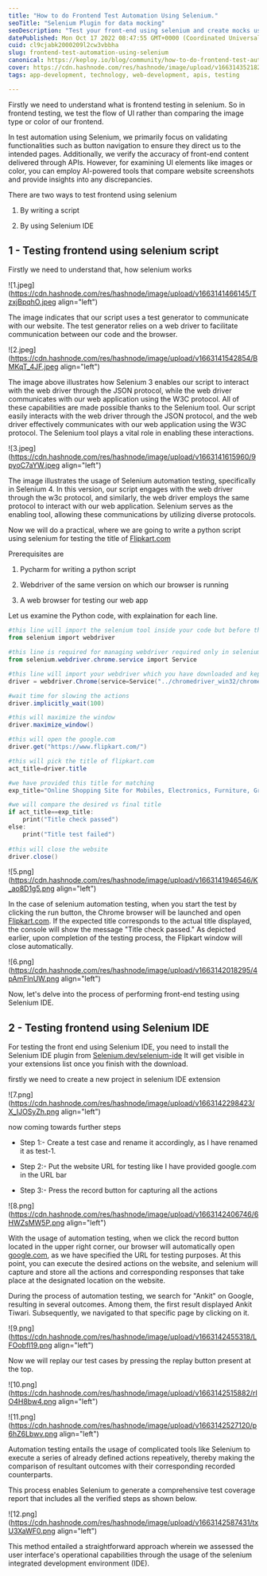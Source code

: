 ```yaml
---
title: "How to do Frontend Test Automation Using Selenium."
seoTitle: "Selenium Plugin for data mocking"
seoDescription: "Test your front-end using selenium and create mocks using Keploy"
datePublished: Mon Oct 17 2022 08:47:55 GMT+0000 (Coordinated Universal Time)
cuid: cl9cjabk2000209l2cw3vbbha
slug: frontend-test-automation-using-selenium
canonical: https://keploy.io/blog/community/how-to-do-frontend-test-automation-using-selenium
cover: https://cdn.hashnode.com/res/hashnode/image/upload/v1663143521824/QMS4c_lHZ.png
tags: app-development, technology, web-development, apis, testing

---
```


Firstly we need to understand what is frontend testing in selenium. So in frontend testing, we test the flow of UI rather than comparing the image type or color of our frontend.

In test automation using Selenium, we primarily focus on validating functionalities such as button navigation to ensure they direct us to the intended pages. Additionally, we verify the accuracy of front-end content delivered through APIs. However, for examining UI elements like images or color, you can employ AI-powered tools that compare website screenshots and provide insights into any discrepancies.

There are two ways to test frontend using selenium

1. By writing a script
    
2. By using Selenium IDE
    

## 1 - Testing frontend using selenium script

Firstly we need to understand that, how selenium works

![1.jpeg](https://cdn.hashnode.com/res/hashnode/image/upload/v1663141466145/TzxjBpqhO.jpeg align="left")

The image indicates that our script uses a test generator to communicate with our website. The test generator relies on a web driver to facilitate communication between our code and the browser.

![2.jpeg](https://cdn.hashnode.com/res/hashnode/image/upload/v1663141542854/BMKqT_4JF.jpeg align="left")

The image above illustrates how Selenium 3 enables our script to interact with the web driver through the JSON protocol, while the web driver communicates with our web application using the W3C protocol. All of these capabilities are made possible thanks to the Selenium tool. Our script easily interacts with the web driver through the JSON protocol, and the web driver effectively communicates with our web application using the W3C protocol. The Selenium tool plays a vital role in enabling these interactions.

![3.jpeg](https://cdn.hashnode.com/res/hashnode/image/upload/v1663141615960/9pyoC7aYW.jpeg align="left")

The image illustrates the usage of Selenium automation testing, specifically in Selenium 4. In this version, our script engages with the web driver through the w3c protocol, and similarly, the web driver employs the same protocol to interact with our web application. Selenium serves as the enabling tool, allowing these communications by utilizing diverse protocols.

Now we will do a practical, where we are going to write a python script using selenium for testing the title of [Flipkart.com](http://Flipkart.com)

Prerequisites are

1. Pycharm for writing a python script
    
2. Webdriver of the same version on which our browser is running
    
3. A web browser for testing our web app
    

Let us examine the Python code, with explaination for each line.

```powershell
#this line will import the selenium tool inside your code but before that, you need to download it in your pycharm by going in files->settings->projects 
from selenium import webdriver

#this line is required for managing webdriver required only in selenium 4  
from selenium.webdriver.chrome.service import Service

#this line will import your webdriver which you have downloaded and kept in this project folder
driver = webdriver.Chrome(service=Service("../chromedriver_win32/chromedriver.exe"))

#wait time for slowing the actions
driver.implicitly_wait(100)

#this will maximize the window
driver.maximize_window()

#this will open the google.com
driver.get("https://www.flipkart.com/")

#this will pick the title of flipkart.com 
act_title=driver.title

#we have provided this title for matching
exp_title="Online Shopping Site for Mobiles, Electronics, Furniture, Grocery, Lifestyle, Books & More. Best Offers!"

#we will compare the desired vs final title  
if act_title==exp_title:
    print("Title check passed")
else:
    print("Title test failed")
    
#this will close the website    
driver.close()
```

![5.png](https://cdn.hashnode.com/res/hashnode/image/upload/v1663141946546/K_ao8D1g5.png align="left")

In the case of selenium automation testing, when you start the test by clicking the run button, the Chrome browser will be launched and open [Flipkart.com](http://Flipkart.com). If the expected title corresponds to the actual title displayed, the console will show the message "Title check passed." As depicted earlier, upon completion of the testing process, the Flipkart window will close automatically.

![6.png](https://cdn.hashnode.com/res/hashnode/image/upload/v1663142018295/4pAmFlnUW.png align="left")

Now, let's delve into the process of performing front-end testing using Selenium IDE.

## 2 - Testing frontend using Selenium IDE

For testing the front end using Selenium IDE, you need to install the Selenium IDE plugin from [Selenium.dev/selenium-ide](http://selenium.dev/selenium-ide) It will get visible in your extensions list once you finish with the download.

firstly we need to create a new project in selenium IDE extension

![7.png](https://cdn.hashnode.com/res/hashnode/image/upload/v1663142298423/X_IJOSyZh.png align="left")

now coming towards further steps

* Step 1:- Create a test case and rename it accordingly, as I have renamed it as test-1.
    
* Step 2:- Put the website URL for testing like I have provided google.com in the URL bar
    
* Step 3:- Press the record button for capturing all the actions
    

![8.png](https://cdn.hashnode.com/res/hashnode/image/upload/v1663142406746/6HWZsMW5P.png align="left")

With the usage of automation testing, when we click the record button located in the upper right corner, our browser will automatically open [google.com](http://google.com), as we have specified the URL for testing purposes. At this point, you can execute the desired actions on the website, and selenium will capture and store all the actions and corresponding responses that take place at the designated location on the website.

During the process of automation testing, we search for "Ankit" on Google, resulting in several outcomes. Among them, the first result displayed Ankit Tiwari. Subsequently, we navigated to that specific page by clicking on it.

![9.png](https://cdn.hashnode.com/res/hashnode/image/upload/v1663142455318/LFOobfl19.png align="left")

Now we will replay our test cases by pressing the replay button present at the top.

![10.png](https://cdn.hashnode.com/res/hashnode/image/upload/v1663142515882/rIO4H8bw4.png align="left")

![11.png](https://cdn.hashnode.com/res/hashnode/image/upload/v1663142527120/p6hZ6Lbwv.png align="left")

Automation testing entails the usage of complicated tools like Selenium to execute a series of already defined actions repeatively, thereby making the comparison of resultant outcomes with their corresponding recorded counterparts.

This process enables Selenium to generate a comprehensive test coverage report that includes all the verified steps as shown below.

![12.png](https://cdn.hashnode.com/res/hashnode/image/upload/v1663142587431/txU3XaWF0.png align="left")

This method entailed a straightforward approach wherein we assessed the user interface's operational capabilities through the usage of the selenium integrated development environment (IDE).
